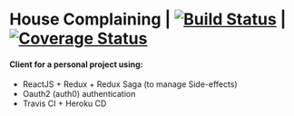 # House Complaining | [![Build Status](https://travis-ci.org/andredp/house-complaining.svg?branch=master)](https://travis-ci.org/andredp/house-complaining) | [![Coverage Status](https://coveralls.io/repos/github/andredp/house-complaining/badge.svg?branch=develop)](https://coveralls.io/github/andredp/house-complaining?branch=develop)


#### Client for a personal project using:
 * ReactJS + Redux + Redux Saga (to manage Side-effects)
 * Oauth2 (auth0) authentication
 * Travis CI + Heroku CD
